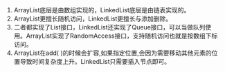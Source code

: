 1. ArrayList底层是由数组实现的，LinkedList底层是由链表实现的。
2. ArrayList更擅长随机访问，LinkedList更擅长与添加删除。
3. 二者都实现了List接口，LinkedList还实现了Queue接口，可以当做队列使用。ArrayList实现了RandomAccess接口，支持随机访问也就是按数组下标访问。
4. ArrayList在add( )的时候会扩容,如果指定位置,会因为需要移动其他元素的位置导致时间复杂度上升。LinkedList只需要插入节点即可。